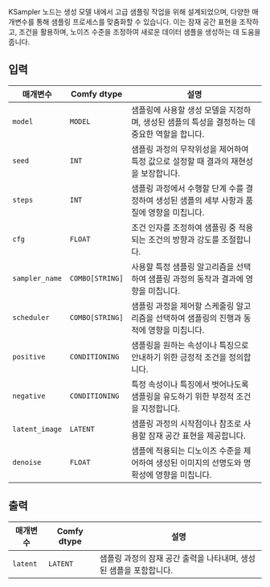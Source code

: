 
KSampler 노드는 생성 모델 내에서 고급 샘플링 작업을 위해 설계되었으며, 다양한 매개변수를 통해 샘플링 프로세스를 맞춤화할 수 있습니다. 이는 잠재 공간 표현을 조작하고, 조건을 활용하며, 노이즈 수준을 조정하여 새로운 데이터 샘플을 생성하는 데 도움을 줍니다.

## 입력

| 매개변수       | Comfy dtype | 설명                                                                                                               |
|-----------------|-------------|---------------------------------------------------------------------------------------------------------------------------|
| `model`         | `MODEL`     | 샘플링에 사용할 생성 모델을 지정하며, 생성된 샘플의 특성을 결정하는 데 중요한 역할을 합니다. |
| `seed`          | `INT`       | 샘플링 과정의 무작위성을 제어하여 특정 값으로 설정할 때 결과의 재현성을 보장합니다.                         |
| `steps`         | `INT`       | 샘플링 과정에서 수행할 단계 수를 결정하여 생성된 샘플의 세부 사항과 품질에 영향을 미칩니다.           |
| `cfg`           | `FLOAT`     | 조건 인자를 조정하여 샘플링 중 적용되는 조건의 방향과 강도를 조절합니다.                     |
| `sampler_name`  | `COMBO[STRING]` | 사용할 특정 샘플링 알고리즘을 선택하여 샘플링 과정의 동작과 결과에 영향을 미칩니다.                     |
| `scheduler`     | `COMBO[STRING]` | 샘플링 과정을 제어할 스케줄링 알고리즘을 선택하여 샘플링의 진행과 동적에 영향을 미칩니다.           |
| `positive`      | `CONDITIONING` | 샘플링을 원하는 속성이나 특징으로 안내하기 위한 긍정적 조건을 정의합니다.                                         |
| `negative`      | `CONDITIONING` | 특정 속성이나 특징에서 벗어나도록 샘플링을 유도하기 위한 부정적 조건을 지정합니다.                                     |
| `latent_image`  | `LATENT`    | 샘플링 과정의 시작점이나 참조로 사용할 잠재 공간 표현을 제공합니다.                            |
| `denoise`       | `FLOAT`     | 샘플에 적용되는 디노이즈 수준을 제어하여 생성된 이미지의 선명도와 명확성에 영향을 미칩니다.                   |

## 출력

| 매개변수   | Comfy dtype | 설명 |
|-------------|-------------|-------------|
| `latent`    | `LATENT`    | 샘플링 과정의 잠재 공간 출력을 나타내며, 생성된 샘플을 포함합니다. |
